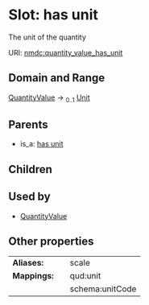 
# Slot: has unit


The unit of the quantity

URI: [nmdc:quantity_value_has_unit](https://microbiomedata/meta/quantity_value_has_unit)


## Domain and Range

[QuantityValue](QuantityValue.md) &#8594;  <sub>0..1</sub> [Unit](types/Unit.md)

## Parents

 *  is_a: [has unit](has_unit.md)

## Children


## Used by

 * [QuantityValue](QuantityValue.md)

## Other properties

|  |  |  |
| --- | --- | --- |
| **Aliases:** | | scale |
| **Mappings:** | | qud:unit |
|  | | schema:unitCode |

